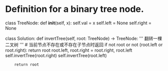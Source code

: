 # Definition for a binary tree node.
class TreeNode:
    def __init__(self, x):
        self.val = x
        self.left = None
        self.right = None


class Solution:
    def invertTree(self, root: TreeNode) -> TreeNode:
        '''
        翻转一棵二叉树
        '''
        # 当前节点不存在或不存在子节点时返回
        if not root or not (root.left or root.right):
            return root
        root.left, root.right = root.right, root.left
        self.invertTree(root.right)
        self.invertTree(root.left)

        return root
